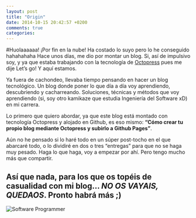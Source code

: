```yaml
---
layout: post
title: "Origin"
date: 2014-10-15 20:42:57 +0200
comments: true
categories: 
---
```

#Huolaaaaaa!
¡Por fin en la nube! Ha costado lo suyo pero lo he conseguido hahahahaha
Hace unos días, me dio por montar un blog. Si, así de impulsivo soy, y ya que estaba trabajando con la tecnología de [Octopress](http://octopress.org/) pues me dije Let’s go! Y aquí estamos.

Ya fuera de cachondeo, llevaba tiempo pensando en hacer un blog tecnológico. Un blog donde poner lo que día a día voy aprendiendo, descubriendo y cacharreando. Soluciones, técnicas y métodos que voy aprendiendo (si, soy otro kamikaze que estudia Ingeniería del Software xD) en mi carrera.

Lo primero que quiero abordar, ya que este blog está montado con tecnología Octopress y alojado en Github, es eso mismo: **“Cómo crear tu propio blog mediante Octopress y subirlo a Github Pages”**.

Aún no he pensado si lo haré todo en un súper post-tocho en el que abarcaré todo, o lo dividiré en dos o tres “entregas” para que no se haga muy pesado. Haga lo que haga, voy a empezar por ahí. Pero tengo mucho más que compartir.

Así que nada, para los que os topéis de casualidad con mi blog… *NO OS VAYAIS, QUEDAOS*. Pronto habrá más ;)
---
![Software Programmer](http://i60.tinypic.com/21152tg.jpg "Software Programmer")
